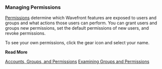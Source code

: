 ### Managing Permissions

[Permissions](https://docs.wavefront.com/users_roles.html) determine which Wavefront features are exposed to users and groups and what actions those users can perform. You can grant users and groups new permissions, set the default permissions of new users, and revoke permissions.

To see your own permissions, click the gear icon and select your name.

**Read More**<br/>

[Accounts, Groups, and Permissions](https://docs.wavefront.com/users_roles.html)
[Examining Groups and Permissions](http://docs.wavefront.com/users_account_managing.html#examining-groups-and-permissions)
